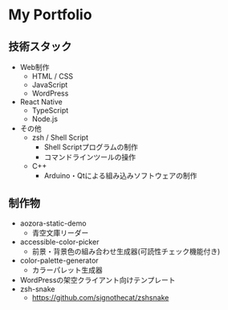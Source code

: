# My Portfolio

## 技術スタック
- Web制作
  - HTML / CSS
  - JavaScript
  - WordPress
- React Native
  - TypeScript
  - Node.js
- その他
  - zsh / Shell Script
    - Shell Scriptプログラムの制作
    - コマンドラインツールの操作
  - C++
    - Arduino・Qtによる組み込みソフトウェアの制作

## 制作物
- aozora-static-demo
  - 青空文庫リーダー
- accessible-color-picker
  - 前景・背景色の組み合わせ生成器(可読性チェック機能付き)
- color-palette-generator
  - カラーパレット生成器
- WordPressの架空クライアント向けテンプレート
- zsh-snake
  - https://github.com/signothecat/zshsnake
